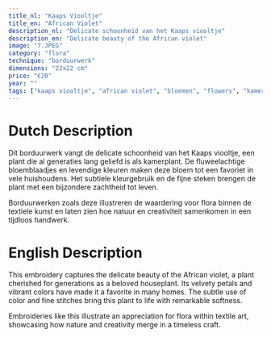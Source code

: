 ```yaml
---
title_nl: "Kaaps Viooltje"
title_en: "African Violet"
description_nl: "Delicate schoonheid van het Kaaps viooltje"
description_en: "Delicate beauty of the African violet"
image: "7.JPEG"
category: "flora"
technique: "borduurwerk"
dimensions: "22x22 cm"
price: "€20"
year: ""
tags: ["kaaps viooltje", "african violet", "bloemen", "flowers", "kamerplant", "houseplant", "flora"]
---
```


# Dutch Description

Dit borduurwerk vangt de delicate schoonheid van het Kaaps viooltje, een plant die al generaties lang geliefd is als kamerplant. De fluweelachtige bloemblaadjes en levendige kleuren maken deze bloem tot een favoriet in vele huishoudens. Het subtiele kleurgebruik en de fijne steken brengen de plant met een bijzondere zachtheid tot leven.

Borduurwerken zoals deze illustreren de waardering voor flora binnen de textiele kunst en laten zien hoe natuur en creativiteit samenkomen in een tijdloos handwerk.

# English Description

This embroidery captures the delicate beauty of the African violet, a plant cherished for generations as a beloved houseplant. Its velvety petals and vibrant colors have made it a favorite in many homes. The subtle use of color and fine stitches bring this plant to life with remarkable softness.

Embroideries like this illustrate an appreciation for flora within textile art, showcasing how nature and creativity merge in a timeless craft.
